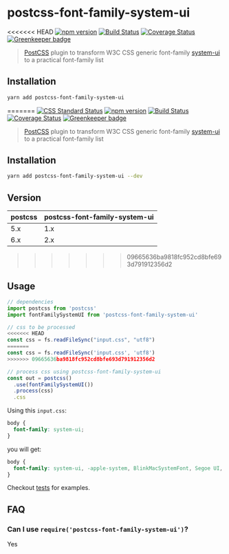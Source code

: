 # postcss-font-family-system-ui

<<<<<<< HEAD
[![npm version](https://img.shields.io/npm/v/postcss-font-family-system-ui.svg?style=flat-square)](https://www.npmjs.com/package/postcss-font-family-system-ui)
[![Build Status](https://img.shields.io/travis/JLHwung/postcss-font-family-system-ui.svg?style=flat-square)](https://travis-ci.org/JLHwung/postcss-font-family-system-ui)
[![Coverage Status](https://img.shields.io/coveralls/JLHwung/postcss-font-family-system-ui.svg?style=flat-square)](https://coveralls.io/github/JLHwung/postcss-font-family-system-ui)
[![Greenkeeper badge](https://badges.greenkeeper.io/JLHwung/postcss-font-family-system-ui.svg)](https://greenkeeper.io/)

> [PostCSS](https://github.com/postcss/postcss) plugin to transform W3C CSS generic font-family [system-ui](https://drafts.csswg.org/css-fonts-4/#valdef-font-family-system-ui) to a practical font-family list

## Installation
```bash
yarn add postcss-font-family-system-ui
```

=======
[![CSS Standard Status](https://jonathantneal.github.io/css-db/badge/css-fonts-system-ui-def.svg)](https://jonathantneal.github.io/css-db/#css-fonts-system-ui-def)
[![npm version](https://img.shields.io/npm/v/postcss-font-family-system-ui.svg?style=flat-square)](https://www.npmjs.com/package/postcss-font-family-system-ui)
[![Build Status](https://img.shields.io/travis/JLHwung/postcss-font-family-system-ui/master.svg?style=flat-square)](https://travis-ci.org/JLHwung/postcss-font-family-system-ui)
[![Coverage Status](https://img.shields.io/coveralls/JLHwung/postcss-font-family-system-ui.svg?style=flat-square)](https://coveralls.io/github/JLHwung/postcss-font-family-system-ui)
[![Greenkeeper badge](https://badges.greenkeeper.io/JLHwung/postcss-font-family-system-ui.svg)](https://greenkeeper.io/)

> [PostCSS](https://github.com/postcss/postcss) plugin to transform W3C CSS generic font-family [system-ui](https://www.w3.org/TR/css-fonts-4/#system-ui-def) to a practical font-family list

## Installation
```bash
yarn add postcss-font-family-system-ui --dev
```

## Version

| postcss | postcss-font-family-system-ui |
| ------- | ----------------------------- |
| 5.x     | 1.x                           |
| 6.x     | 2.x                           |

>>>>>>> 09665636ba9818fc952cd8bfe693d791912356d2
## Usage
```js
// dependencies
import postcss from 'postcss'
import fontFamilySystemUI from 'postcss-font-family-system-ui'

// css to be processed
<<<<<<< HEAD
const css = fs.readFileSync("input.css", "utf8")
=======
const css = fs.readFileSync('input.css', 'utf8')
>>>>>>> 09665636ba9818fc952cd8bfe693d791912356d2

// process css using postcss-font-family-system-ui
const out = postcss()
  .use(fontFamilySystemUI())
  .process(css)
  .css
```

Using this `input.css`:

```css
body {
  font-family: system-ui;
}

```

you will get:

```css
body {
  font-family: system-ui, -apple-system, BlinkMacSystemFont, Segoe UI, Roboto, Oxygen, Ubuntu, Cantarell, Fira Sans, Droid Sans, Helvetica Neue;
}
```

Checkout [tests](test) for examples.

## FAQ

### Can I use `require('postcss-font-family-system-ui')`?
Yes
